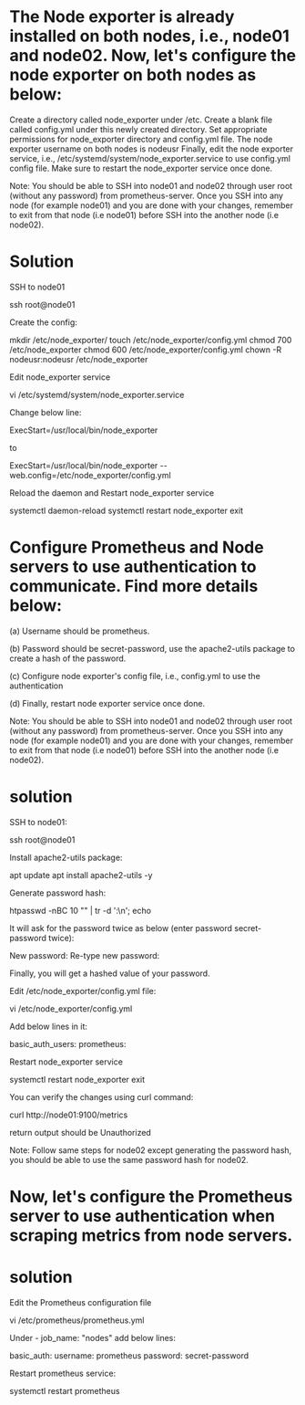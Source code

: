 # The Node exporter is already installed on both nodes, i.e., node01 and node02. Now, let's configure the node exporter on both nodes as below:


Create a directory called node_exporter under /etc.
Create a blank file called config.yml under this newly created directory.
Set appropriate permissions for node_exporter directory and config.yml file. The node exporter username on both nodes is nodeusr
Finally, edit the node exporter service, i.e., /etc/systemd/system/node_exporter.service to use config.yml config file.
Make sure to restart the node_exporter service once done.


Note: You should be able to SSH into node01 and node02 through user root (without any password) from prometheus-server. Once you SSH into any node (for example node01) and you are done with your changes, remember to exit from that node (i.e node01) before SSH into the another node (i.e node02).

# Solution

SSH to node01


ssh root@node01



Create the config:


mkdir /etc/node_exporter/
touch /etc/node_exporter/config.yml
chmod 700 /etc/node_exporter
chmod 600 /etc/node_exporter/config.yml
chown -R nodeusr:nodeusr /etc/node_exporter



Edit node_exporter service


vi /etc/systemd/system/node_exporter.service



Change below line:


ExecStart=/usr/local/bin/node_exporter


to

ExecStart=/usr/local/bin/node_exporter --web.config=/etc/node_exporter/config.yml



Reload the daemon and Restart node_exporter service


systemctl daemon-reload
systemctl restart node_exporter
exit



# Configure Prometheus and Node servers to use authentication to communicate. Find more details below:


  (a) Username should be prometheus.


  (b) Password should be secret-password, use the apache2-utils package to create a hash of the password.


  (c) Configure node exporter's config file, i.e., config.yml to use the authentication


  (d) Finally, restart node exporter service once done.



Note: You should be able to SSH into node01 and node02 through user root (without any password) from prometheus-server. Once you SSH into any node (for example node01) and you are done with your changes, remember to exit from that node (i.e node01) before SSH into the another node (i.e node02).

# solution

SSH to node01:


ssh root@node01



Install apache2-utils package:


apt update
apt install apache2-utils -y



Generate password hash:

htpasswd -nBC 10 "" | tr -d ':\n'; echo



It will ask for the password twice as below (enter password secret-password twice):


New password:
Re-type new password:



Finally, you will get a hashed value of your password.


Edit /etc/node_exporter/config.yml file:


vi /etc/node_exporter/config.yml



Add below lines in it:


basic_auth_users:
  prometheus: <hashed-password>



Restart node_exporter service


systemctl restart node_exporter
exit



You can verify the changes using curl command:

curl http://node01:9100/metrics



return output should be Unauthorized


Note: Follow same steps for node02 except generating the password hash, you should be able to use the same password hash for node02.



# Now, let's configure the Prometheus server to use authentication when scraping metrics from node servers.

# solution
Edit the Prometheus configuration file


vi /etc/prometheus/prometheus.yml



Under - job_name: "nodes" add below lines:


basic_auth:
  username: prometheus
  password: secret-password



Restart prometheus service:


systemctl restart prometheus
